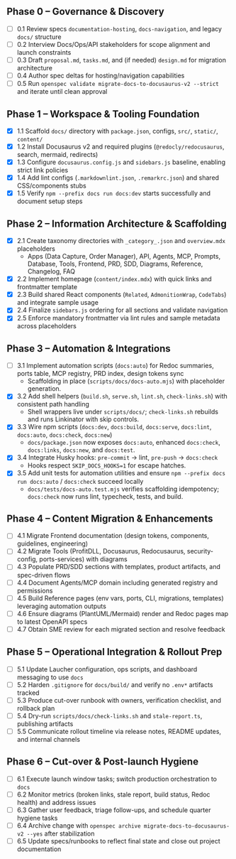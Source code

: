 ## Phase 0 – Governance & Discovery
- [ ] 0.1 Review specs `documentation-hosting`, `docs-navigation`, and legacy `docs/` structure
- [ ] 0.2 Interview Docs/Ops/API stakeholders for scope alignment and launch constraints
- [ ] 0.3 Draft `proposal.md`, `tasks.md`, and (if needed) `design.md` for migration architecture
- [ ] 0.4 Author spec deltas for hosting/navigation capabilities
- [ ] 0.5 Run `openspec validate migrate-docs-to-docusaurus-v2 --strict` and iterate until clean approval

## Phase 1 – Workspace & Tooling Foundation
- [x] 1.1 Scaffold `docs/` directory with `package.json`, configs, `src/`, `static/`, `content/`
- [x] 1.2 Install Docusaurus v2 and required plugins (`@redocly/redocusaurus`, search, mermaid, redirects)
- [x] 1.3 Configure `docusaurus.config.js` and `sidebars.js` baseline, enabling strict link policies
- [x] 1.4 Add lint configs (`.markdownlint.json`, `.remarkrc.json`) and shared CSS/components stubs
- [x] 1.5 Verify `npm --prefix docs run docs:dev` starts successfully and document setup steps

## Phase 2 – Information Architecture & Scaffolding
- [x] 2.1 Create taxonomy directories with `_category_.json` and `overview.mdx` placeholders
  - Apps (Data Capture, Order Manager), API, Agents, MCP, Prompts, Database, Tools, Frontend, PRD, SDD, Diagrams, Reference, Changelog, FAQ
- [x] 2.2 Implement homepage (`content/index.mdx`) with quick links and frontmatter template
- [x] 2.3 Build shared React components (`Related`, `AdmonitionWrap`, `CodeTabs`) and integrate sample usage
- [x] 2.4 Finalize `sidebars.js` ordering for all sections and validate navigation
- [x] 2.5 Enforce mandatory frontmatter via lint rules and sample metadata across placeholders

## Phase 3 – Automation & Integrations
- [ ] 3.1 Implement automation scripts (`docs:auto`) for Redoc summaries, ports table, MCP registry, PRD index, design tokens sync
  - Scaffolding in place (`scripts/docs/docs-auto.mjs`) with placeholder generation.
- [x] 3.2 Add shell helpers (`build.sh`, `serve.sh`, `lint.sh`, `check-links.sh`) with consistent path handling
  - Shell wrappers live under `scripts/docs/`; `check-links.sh` rebuilds and runs Linkinator with skip controls.
- [x] 3.3 Wire npm scripts (`docs:dev`, `docs:build`, `docs:serve`, `docs:lint`, `docs:auto`, `docs:check`, `docs:new`)
  - `docs/package.json` now exposes `docs:auto`, enhanced `docs:check`, `docs:links`, `docs:new`, and `docs:test`.
- [x] 3.4 Integrate Husky hooks: `pre-commit` → lint, `pre-push` → `docs:check`
  - Hooks respect `SKIP_DOCS_HOOKS=1` for escape hatches.
- [x] 3.5 Add unit tests for automation utilities and ensure `npm --prefix docs run docs:auto` / `docs:check` succeed locally
  - `docs/tests/docs-auto.test.mjs` verifies scaffolding idempotency; `docs:check` now runs lint, typecheck, tests, and build.

## Phase 4 – Content Migration & Enhancements
- [ ] 4.1 Migrate Frontend documentation (design tokens, components, guidelines, engineering)
- [ ] 4.2 Migrate Tools (ProfitDLL, Docusaurus, Redocusaurus, security-config, ports-services) with diagrams
- [ ] 4.3 Populate PRD/SDD sections with templates, product artifacts, and spec-driven flows
- [ ] 4.4 Document Agents/MCP domain including generated registry and permissions
- [ ] 4.5 Build Reference pages (env vars, ports, CLI, migrations, templates) leveraging automation outputs
- [ ] 4.6 Ensure diagrams (PlantUML/Mermaid) render and Redoc pages map to latest OpenAPI specs
- [ ] 4.7 Obtain SME review for each migrated section and resolve feedback

## Phase 5 – Operational Integration & Rollout Prep
- [ ] 5.1 Update Laucher configuration, ops scripts, and dashboard messaging to use `docs`
- [ ] 5.2 Harden `.gitignore` for `docs/build/` and verify no `.env*` artifacts tracked
- [ ] 5.3 Produce cut-over runbook with owners, verification checklist, and rollback plan
- [ ] 5.4 Dry-run `scripts/docs/check-links.sh` and `stale-report.ts`, publishing artifacts
- [ ] 5.5 Communicate rollout timeline via release notes, README updates, and internal channels

## Phase 6 – Cut-over & Post-launch Hygiene
- [ ] 6.1 Execute launch window tasks; switch production orchestration to `docs`
- [ ] 6.2 Monitor metrics (broken links, stale report, build status, Redoc health) and address issues
- [ ] 6.3 Gather user feedback, triage follow-ups, and schedule quarter hygiene tasks
- [ ] 6.4 Archive change with `openspec archive migrate-docs-to-docusaurus-v2 --yes` after stabilization
- [ ] 6.5 Update specs/runbooks to reflect final state and close out project documentation
